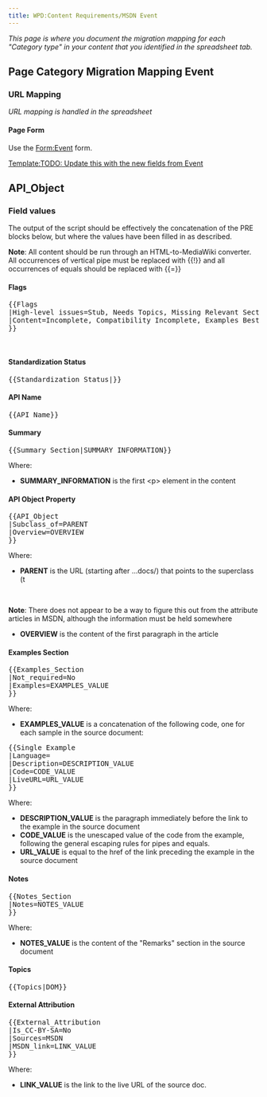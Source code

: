 ```yaml
---
title: WPD:Content Requirements/MSDN Event
---
```

<p><i>This page is where you document the migration mapping for each "Category type" in your content that you identified in the spreadsheet tab.</i>
</p>
<h2><span class="mw-headline" id="Page_Category_Migration_Mapping_Event">Page Category Migration Mapping Event</span></h2>
<h3><span class="mw-headline" id="URL_Mapping">URL Mapping</span></h3>
<p><i>URL mapping is handled in the spreadsheet</i>
</p>
<h4><span class="mw-headline" id="Page_Form">Page Form</span></h4>
<p>Use the <a href="/wiki/Form:Event" title="Form:Event">Form:Event</a> form.
</p><p><a href="/w/index.php?title=Template:TODO:_Update_this_with_the_new_fields_from_Event&amp;action=edit&amp;redlink=1" class="new" title="Template:TODO: Update this with the new fields from Event (page does not exist)">Template:TODO: Update this with the new fields from Event</a>
</p>
<h2><span class="mw-headline" id="API_Object">API_Object</span></h2>
<h3><span class="mw-headline" id="Field_values">Field values</span></h3>
<p>The output of the script should be effectively the concatenation of the PRE blocks below, but where the values have been filled in as described.
</p><p><b>Note</b>: All content should be run through an HTML-to-MediaWiki converter. All occurrences of vertical pipe must be replaced with {{!}} and all occurrences of equals should be replaced with {{=}}
</p>
<h4><span class="mw-headline" id="Flags">Flags</span></h4>
<pre>
{{Flags
|High-level issues=Stub, Needs Topics, Missing Relevant Sections, Data Not Semantic
|Content=Incomplete, Compatibility Incomplete, Examples Best Practices
}}
</pre>
<p><br />
</p>
<h4><span class="mw-headline" id="Standardization_Status">Standardization Status</span></h4>
<pre>
{{Standardization_Status|}}
</pre>
<h4><span class="mw-headline" id="API_Name">API Name</span></h4>
<pre>
{{API_Name}}
</pre>
<h4><span class="mw-headline" id="Summary">Summary</span></h4>
<pre>
{{Summary_Section|SUMMARY_INFORMATION}}
</pre>
<p>Where:
</p>
<ul><li> <b>SUMMARY_INFORMATION</b> is the first &lt;p&gt; element in the content</li></ul>
<h4><span class="mw-headline" id="API_Object_Property">API Object Property</span></h4>
<pre>
{{API_Object
|Subclass_of=PARENT
|Overview=OVERVIEW
}}
</pre>
<p>Where:
</p>
<ul><li> <b>PARENT</b> is the URL (starting after ...docs/) that points to the superclass (t</li></ul>
<p><br />
</p>
<div class="note">
<p><b>Note</b>:  There does not appear to be a way to figure this out from the attribute articles in MSDN, although the information must be held somewhere
</p>
</div>
<ul><li> <b>OVERVIEW</b> is the content of the first paragraph in the article</li></ul>
<h4><span class="mw-headline" id="Examples_Section">Examples Section</span></h4>
<pre>
{{Examples_Section
|Not_required=No
|Examples=EXAMPLES_VALUE
}}
</pre>
<p>Where:
</p>
<ul><li> <b>EXAMPLES_VALUE</b> is a concatenation of the following code, one for each sample in the source document:</li></ul>
<pre>
{{Single Example
|Language=
|Description=DESCRIPTION_VALUE
|Code=CODE_VALUE
|LiveURL=URL_VALUE
}}
</pre>
<p>Where:
</p>
<ul><li> <b>DESCRIPTION_VALUE</b> is the paragraph immediately before the link to the example in the source document</li>
<li> <b>CODE_VALUE</b> is the unescaped value of the code from the example, following the general escaping rules for pipes and equals.</li>
<li> <b>URL_VALUE</b> is equal to the href of the link preceding the example in the source document</li></ul>
<h4><span class="mw-headline" id="Notes">Notes</span></h4>
<pre>
{{Notes_Section
|Notes=NOTES_VALUE
}}
</pre>
<p>Where:
</p>
<ul><li> <b>NOTES_VALUE</b> is the content of the "Remarks" section in the source document</li></ul>
<h4><span class="mw-headline" id="Topics">Topics</span></h4>
<pre>
{{Topics|DOM}}
</pre>
<h4><span class="mw-headline" id="External_Attribution">External Attribution</span></h4>
<pre>
{{External_Attribution
|Is_CC-BY-SA=No
|Sources=MSDN
|MSDN_link=LINK_VALUE
}}
</pre>
<p>Where:
</p>
<ul><li> <b>LINK_VALUE</b> is the link to the live URL of the source doc.</li></ul>

<!-- Saved in parser cache with key wpwiki:pcache:idhash:1439-0!*!0!!*!*!*!esi=1 and timestamp 20150731182547 and revision id 5923
 -->
